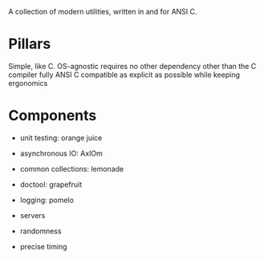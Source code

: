 A collection of modern utilities, written in and for ANSI C.
# Pillars
Simple, like C.
OS-agnostic
requires no other dependency other than the C compiler
fully ANSI C compatible
as explicit as possible while keeping ergonomics
# Components
- unit testing: orange juice
- asynchronous IO: AxIOm
- common collections: lemonade
- doctool: grapefruit
- logging: pomelo

- servers
- randomness
- precise timing